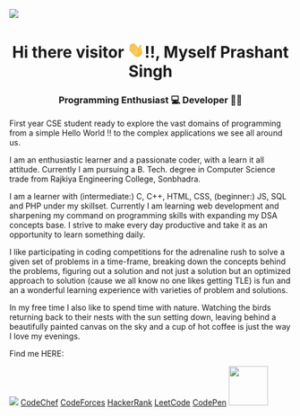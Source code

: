 <!--**Prashant-17-11/Prashant-17-11** is a ✨ _special_ ✨ repository because its `README.md` (this file) appears on your GitHub profile.-->
![](https://raw.githubusercontent.com/halfrost/halfrost/master/icons/header_.png)


<h1 align="center">Hi there visitor <img src="https://raw.githubusercontent.com/ABSphreak/ABSphreak/master/gifs/Hi.gif" width="30px">!!, Myself Prashant Singh </h1>

<h3 align="center"> Programming Enthusiast 💻 Developer 👩‍💻 </h3>




<p align="left">First year CSE student ready to explore the vast domains of programming from a simple Hello World !! to the complex applications we see all around us.

I am an enthusiastic learner and a passionate coder, with a learn it all attitude.
Currently I am pursuing a B. Tech. degree in Computer Science trade from Rajkiya Engineering College, Sonbhadra.

I am a learner with (intermediate:) C, C++, HTML, CSS, (beginner:) JS, SQL and PHP under my skillset. Currently I am learning web development and sharpening my command on programming skills with expanding my DSA concepts base.
I strive to make every day productive and take it as an opportunity to learn something daily.

I like participating in coding competitions for the adrenaline rush to solve a given set of problems in a time-frame, breaking down the concepts behind the problems, figuring out a solution and not just a solution but an optimized approach to solution (cause we all know no one likes getting TLE) is fun and an a wonderful learning experience with varieties of problem and solutions.

In my free time I also like to spend time with nature. Watching the birds returning back to their nests with the sun setting down, leaving behind a beautifully painted canvas on the sky and a cup of hot coffee is just the way I love my evenings.

Find me HERE:  

<a href="https://www.linkedin.com/in/prashant-singh-8a112b206/"><img src="https://cliply.co/wp-content/uploads/2021/02/372102050_LINKEDIN_ICON_TRANSPARENT_400.gif" widht="70px" height="70px"></a>
<a href="https://www.codechef.com/users/prashant_17_11">CodeChef</a> 
<a href="https://codeforces.com/profile/Prashant_17_11">CodeForces</a> 
<a href="https://www.hackerrank.com/prashant_17_11">HackerRank</a> 
<a href="https://leetcode.com/Prashant_17_11">LeetCode</a> 
<a href="https://codepen.io/prashant-17-11">CodePen</a> 
<a href="https://www.instagram.com/Prashant_17_11"><img src="https://cliply.co/wp-content/uploads/2019/07/371907300_INSTAGRAM_ICON_TRANSPARENT_400.gif" width="70" height="70px"></a> 
</p>
